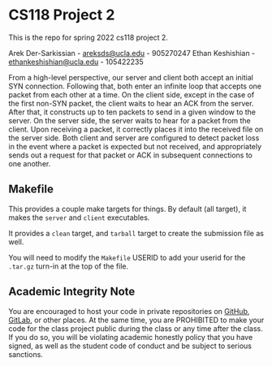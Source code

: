 # CS118 Project 2

This is the repo for spring 2022 cs118 project 2.

Arek Der-Sarkissian - areksds@ucla.edu - 905270247
Ethan Keshishian - ethankeshishian@ucla.edu - 105422235

From a high-level perspective, our server and client both accept an initial SYN connection. Following that, both enter an infinite loop that accepts one packet from each other at a time. On the client side, except in the case of the first non-SYN packet, the client waits to hear an ACK from the server. After that, it constructs up to ten packets to send in a given window to the server. On the server side, the server waits to hear for a packet from the client. Upon receiving a packet, it correctly places it into the received file on the server side. Both client and server are configured to detect packet loss in the event where a packet is expected but not received, and appropriately sends out a request for that packet or ACK in subsequent connections to one another.

## Makefile

This provides a couple make targets for things.
By default (all target), it makes the `server` and `client` executables.

It provides a `clean` target, and `tarball` target to create the submission file as well.

You will need to modify the `Makefile` USERID to add your userid for the `.tar.gz` turn-in at the top of the file.

## Academic Integrity Note

You are encouraged to host your code in private repositories on [GitHub](https://github.com/), [GitLab](https://gitlab.com), or other places. At the same time, you are PROHIBITED to make your code for the class project public during the class or any time after the class. If you do so, you will be violating academic honestly policy that you have signed, as well as the student code of conduct and be subject to serious sanctions.
